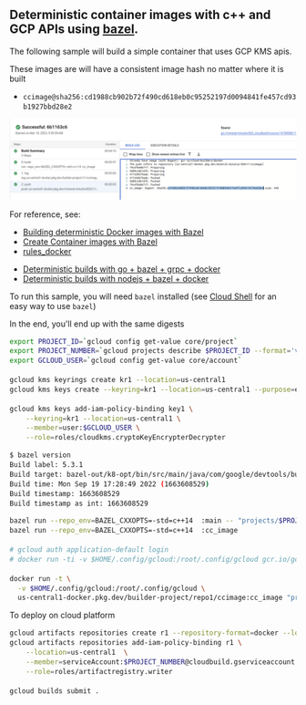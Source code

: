 
## Deterministic container images with c++ and GCP APIs using [bazel](https://bazel.build/).


The following sample will build a simple container that uses GCP KMS apis.  

These images are will have a consistent image hash no matter where it is built

*  `ccimage@sha256:cd1988cb902b72f490cd618eb0c95252197d0094841fe457cd93b1927bbd28e2`

![images/build_hash.png](images/build_hash.png)

For reference, see:

- [Building deterministic Docker images with Bazel](https://blog.bazel.build/2015/07/28/docker_build.html)
- [Create Container images with Bazel](https://dev.to/schoren/create-container-images-with-bazel-47am)
- [rules_docker](https://github.com/bazelbuild/rules_docker)
* [Deterministic builds with go + bazel + grpc + docker](https://github.com/salrashid123/go-grpc-bazel-docker)
* [Deterministic builds with nodejs + bazel + docker](https://github.com/salrashid123/nodejs-bazel-docker)


To run this sample, you will need `bazel` installed (see [Cloud Shell](#cloud-shell) for an easy way to use `bazel`)

In the end, you'll end up with the same digests


```bash
export PROJECT_ID=`gcloud config get-value core/project`
export PROJECT_NUMBER=`gcloud projects describe $PROJECT_ID --format='value(projectNumber)'`
export GCLOUD_USER=`gcloud config get-value core/account`

gcloud kms keyrings create kr1 --location=us-central1
gcloud kms keys create --keyring=kr1 --location=us-central1 --purpose=encryption  key1

gcloud kms keys add-iam-policy-binding key1 \
    --keyring=kr1 --location=us-central1 \
    --member=user:$GCLOUD_USER \
    --role=roles/cloudkms.cryptoKeyEncrypterDecrypter
```


```bash
$ bazel version
Build label: 5.3.1
Build target: bazel-out/k8-opt/bin/src/main/java/com/google/devtools/build/lib/bazel/BazelServer_deploy.jar
Build time: Mon Sep 19 17:28:49 2022 (1663608529)
Build timestamp: 1663608529
Build timestamp as int: 1663608529
```

```bash
bazel run --repo_env=BAZEL_CXXOPTS=-std=c++14  :main -- "projects/$PROJECT_ID/locations/us-central1/keyRings/kr1/cryptoKeys/key1"
bazel run --repo_env=BAZEL_CXXOPTS=-std=c++14  :cc_image

# gcloud auth application-default login
# docker run -ti -v $HOME/.config/gcloud:/root/.config/gcloud gcr.io/google.com/cloudsdktool/google-cloud-cli gcloud auth application-default print-access-token

docker run -t \
  -v $HOME/.config/gcloud:/root/.config/gcloud \
  us-central1-docker.pkg.dev/builder-project/repo1/ccimage:cc_image "projects/$PROJECT_ID/locations/us-central1/keyRings/kr1/cryptoKeys/key1"
```


To deploy on cloud platform

```bash
gcloud artifacts repositories create r1 --repository-format=docker --location=us-central1 
gcloud artifacts repositories add-iam-policy-binding r1 \
    --location=us-central1  \
    --member=serviceAccount:$PROJECT_NUMBER@cloudbuild.gserviceaccount.com \
    --role=roles/artifactregistry.writer

gcloud builds submit .
```

